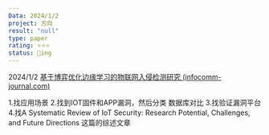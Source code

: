 ```yaml
---
Data: 2024/1/2
project: 方向
result: "null"
type: paper
rating: ⭐⭐⭐
status: 🌱ing
---
```


2024/1/2
[基于博弈优化边缘学习的物联网入侵检测研究 (infocomm-journal.com)](https://www.infocomm-journal.com/wlw/article/2021/2096-3750/2096-3750-5-2-00037.shtml)

1.找应用场景
2.找到IOT固件和APP漏洞，然后分类 数据库对比
3.找验证漏洞平台
4.找A Systematic Review of IoT Security: Research Potential, Challenges, and Future Directions 这篇的综述文章

